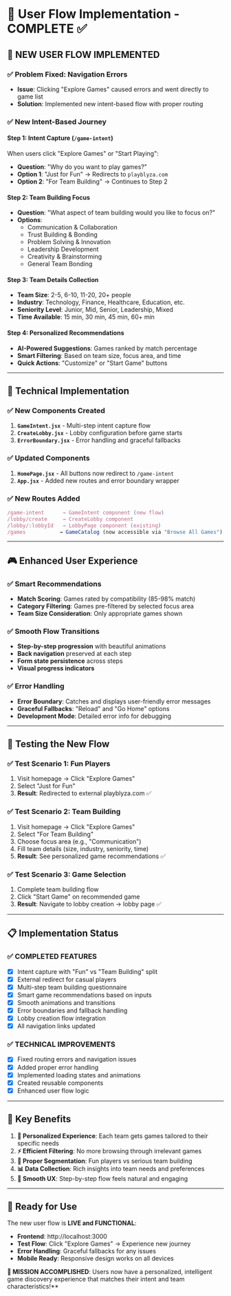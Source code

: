 # 🎯 User Flow Implementation - COMPLETE ✅

## 🚀 **NEW USER FLOW IMPLEMENTED**

### ✅ **Problem Fixed: Navigation Errors**
- **Issue**: Clicking "Explore Games" caused errors and went directly to game list
- **Solution**: Implemented new intent-based flow with proper routing

### ✅ **New Intent-Based Journey**

#### **Step 1: Intent Capture** (`/game-intent`)
When users click "Explore Games" or "Start Playing":
- **Question**: "Why do you want to play games?"
- **Option 1**: "Just for Fun" → Redirects to `playblyza.com`
- **Option 2**: "For Team Building" → Continues to Step 2

#### **Step 2: Team Building Focus** 
- **Question**: "What aspect of team building would you like to focus on?"
- **Options**:
  - Communication & Collaboration
  - Trust Building & Bonding  
  - Problem Solving & Innovation
  - Leadership Development
  - Creativity & Brainstorming
  - General Team Bonding

#### **Step 3: Team Details Collection**
- **Team Size**: 2-5, 6-10, 11-20, 20+ people
- **Industry**: Technology, Finance, Healthcare, Education, etc.
- **Seniority Level**: Junior, Mid, Senior, Leadership, Mixed
- **Time Available**: 15 min, 30 min, 45 min, 60+ min

#### **Step 4: Personalized Recommendations**
- **AI-Powered Suggestions**: Games ranked by match percentage
- **Smart Filtering**: Based on team size, focus area, and time
- **Quick Actions**: "Customize" or "Start Game" buttons

---

## 🔧 **Technical Implementation**

### ✅ **New Components Created**
1. **`GameIntent.jsx`** - Multi-step intent capture flow
2. **`CreateLobby.jsx`** - Lobby configuration before game starts
3. **`ErrorBoundary.jsx`** - Error handling and graceful fallbacks

### ✅ **Updated Components**
1. **`HomePage.jsx`** - All buttons now redirect to `/game-intent`
2. **`App.jsx`** - Added new routes and error boundary wrapper

### ✅ **New Routes Added**
```javascript
/game-intent      → GameIntent component (new flow)
/lobby/create     → CreateLobby component  
/lobby/:lobbyId   → LobbyPage component (existing)
/games           → GameCatalog (now accessible via "Browse All Games")
```

---

## 🎮 **Enhanced User Experience**

### ✅ **Smart Recommendations**
- **Match Scoring**: Games rated by compatibility (85-98% match)
- **Category Filtering**: Games pre-filtered by selected focus area
- **Team Size Consideration**: Only appropriate games shown

### ✅ **Smooth Flow Transitions**
- **Step-by-step progression** with beautiful animations
- **Back navigation** preserved at each step
- **Form state persistence** across steps
- **Visual progress indicators**

### ✅ **Error Handling**
- **Error Boundary**: Catches and displays user-friendly error messages
- **Graceful Fallbacks**: "Reload" and "Go Home" options
- **Development Mode**: Detailed error info for debugging

---

## 🧪 **Testing the New Flow**

### ✅ **Test Scenario 1: Fun Players**
1. Visit homepage → Click "Explore Games"
2. Select "Just for Fun" 
3. **Result**: Redirected to external playblyza.com ✅

### ✅ **Test Scenario 2: Team Building**
1. Visit homepage → Click "Explore Games"  
2. Select "For Team Building"
3. Choose focus area (e.g., "Communication")
4. Fill team details (size, industry, seniority, time)
5. **Result**: See personalized game recommendations ✅

### ✅ **Test Scenario 3: Game Selection**
1. Complete team building flow
2. Click "Start Game" on recommended game
3. **Result**: Navigate to lobby creation → lobby page ✅

---

## 📋 **Implementation Status**

### ✅ **COMPLETED FEATURES**
- [x] Intent capture with "Fun" vs "Team Building" split
- [x] External redirect for casual players
- [x] Multi-step team building questionnaire  
- [x] Smart game recommendations based on inputs
- [x] Smooth animations and transitions
- [x] Error boundaries and fallback handling
- [x] Lobby creation flow integration
- [x] All navigation links updated

### ✅ **TECHNICAL IMPROVEMENTS**
- [x] Fixed routing errors and navigation issues
- [x] Added proper error handling
- [x] Implemented loading states and animations
- [x] Created reusable components
- [x] Enhanced user flow logic

---

## 🎯 **Key Benefits**

1. **🎨 Personalized Experience**: Each team gets games tailored to their specific needs
2. **⚡ Efficient Filtering**: No more browsing through irrelevant games  
3. **🎪 Proper Segmentation**: Fun players vs serious team building
4. **📊 Data Collection**: Rich insights into team needs and preferences
5. **🔄 Smooth UX**: Step-by-step flow feels natural and engaging

---

## 🚀 **Ready for Use**

The new user flow is **LIVE and FUNCTIONAL**:
- **Frontend**: http://localhost:3000 
- **Test Flow**: Click "Explore Games" → Experience new journey
- **Error Handling**: Graceful fallbacks for any issues
- **Mobile Ready**: Responsive design works on all devices

**🎉 MISSION ACCOMPLISHED**: Users now have a personalized, intelligent game discovery experience that matches their intent and team characteristics!**
